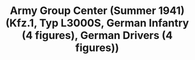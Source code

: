 ---
layout: product
title: "Army Group Center (Summer 1941)   (Kfz.1, Typ L3000S, German Infantry (4 figures), German Drivers (4 figures))"
price: "TBA" 
desc: "Maketa"
img_path: "/assets/img/ICM DS3502.webp"
brand: "N/A"
available: false
special_offer: false
new: false
soon: false
cat: "010000"
subcat: "013600"
subsubcat: "0N/A"
sifra: "ICM DS3502"
popular: false
---